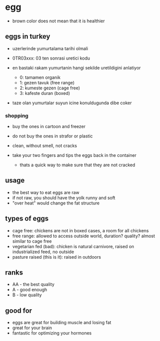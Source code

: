 # egg

- brown color does not mean that it is healthier

## eggs in turkey

- uzerlerinde yumurtalama tarihi olmali

- 0TR03xxx: 03 ten sonrasi uretici kodu

- en bastaki rakam yumurtanin hangi sekilde uretildigini anlatiyor
  - 0: tamamen organik
  - 1: gezen tavuk (free range)
  - 2: kumeste gezen (cage free)
  - 3: kafeste duran (boxed)

- taze olan yumurtalar suyun icine konuldugunda dibe coker

### shopping

- buy the ones in cartoon and freezer
- do not buy the ones in strafor or plastic
- clean, without smell, not cracks

- take your two fingers and tips the eggs back in the container
  - thats a quick way to make sure that they are not cracked

## usage

- the best way to eat eggs are raw
- if not raw, you should have the yolk runny and soft
- "over heat" would change the fat structure

## types of eggs

- cage free: chickens are not in boxed cases, a room for all chickens
- free range: allowed to access outside world, duration? quality? almost similar to cage free
- vegetarian fed (bad): chicken is natural carnivore, raised on industrialized feed, no outside
- pasture raised (this is it): raised in outdoors

## ranks

- AA - the best quality
- A - good enough
- B - low quality

## good for

- eggs are great for building muscle and losing fat
- great for your brain
- fantastic for optimizing your hormones
